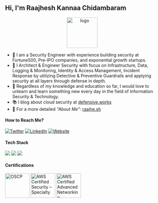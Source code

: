 ## Hi, I'm Raajhesh Kannaa Chidambaram

<p align="center">
  <a href="https://defensive.works/">
    <img width="100" src="https://defensive.works/images/logo.png" alt="logo" />
  </a>
</p>

- 💼 I am a Security Engineer with experience building security at Fortune500, Pre-IPO companies, and exponential growth startups.
- 👷 I Architect & Engineer Security with focus on Infrastructure, Data, Logging & Monitoring, Identity & Access Management, Incident Response by utilizing Detective & Preventive Guardrails and applying security at all layers through defense in depth. 
- 🌟 Regardless of my knowledge and education so far, I would love to unlearn and learn something new every day in the field of Information Security & Technology.
- 📚 I blog about cloud security at <a href='https://defensive.works/' target='_blank'>defensive.works</a>
- 💬 For a more detailed *"About Me"*: <a href='https://raajhe.sh' target='_blank'>raajhe.sh</a>


#### How to Reach Me?

[![Twitter](https://img.shields.io/badge/-TWITTER-0077B5?style=for-the-badge&logo=twitter&logoColor=white)](https://twitter.com/raajheshkannaa)
[![LinkedIn](https://img.shields.io/badge/-LINKEDIN-0077B5?style=for-the-badge&logo=linkedin&logoColor=white)](https://www.linkedin.com/in/raajhesh-kannaa-chidambaram/)
[![Website](https://img.shields.io/badge/-WEBSITE-0077B5?style=for-the-badge&logo=markdown&logoColor=white)](https://defensive.works)


#### Tech Stack

<!-- https://github.com/Ileriayo/markdown-badges -->
<img src="https://img.shields.io/badge/Linux%20-%23FCC624.svg?&style=for-the-badge&logo=linux&logoColor=black"/>&nbsp;<img src="https://img.shields.io/badge/AWS%20-%23232F3E.svg?&style=for-the-badge&logo=amazon-aws&logoColor=white"/>&nbsp;<img src="https://img.shields.io/badge/python-3776AB?style=for-the-badge&logo=python&logoColor=ffdd54"/>


#### Certifications

<a href="https://www.credly.com/badges/549e77d0-8183-4042-b976-f550bfaccc4e" target="_blank"><img src="https://images.credly.com/size/680x680/images/e3c9ad3c-b142-45ae-bb2b-2f19ff2b742a/PWK-OSCP-badge.png" class="cert" alt='OSCP' width="80px"></a>
<a href="https://www.credly.com/badges/3eafe2ce-a2cd-410a-8adf-0716f0f74087" target="_blank"><img src="https://images.credly.com/size/680x680/images/ee741c0c-3d57-48e0-82e0-699a2170aa50/AWS-Security-Specialty-2020.png" class="cert" alt='AWS Certified Security – Specialty' width="80px"></a>
<a href="https://www.credly.com/badges/409ad929-3212-419a-b9f5-69b80aaea2e0" target="_blank"><img src="https://images.credly.com/size/680x680/images/d16e8d20-a603-4ce7-94f0-9dc85e7429ba/AWS-AdvNetworking-Specialty-2020.png" class="cert" alt='AWS Certified Advanced Networking – Specialty
' width="80px"></a>
